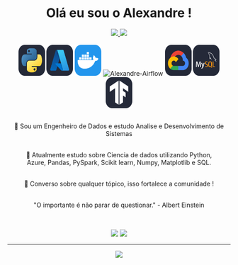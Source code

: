 
<h1 align="center">
Olá eu sou o Alexandre ! 
</h1>

<div align="center">
  <a href="https://github.com/AlexandreFCosta">
    <img height="150em" src="https://anthonyraf-stats.vercel.app/api?username=AlexandreFCosta&show_icons=true&hide_title=true&hide_rank=false&card_width=400&bg_color=0D1117&border_color=30363D&text_color=FFFFFF#gh-dark-mode-only"/>
    <img height="150em" src="https://anthonyraf-stats.vercel.app/api/top-langs/?username=AlexandreFCosta&hide_title=true&layout=compact&bg_color=0D1117&border_color=30363D&text_color=FFFFFF#gh-dark-mode-only"/>
  </a>


<div align="center" style"display: inline_block"><br>
  <img align"center" alt="Alexandre-Python" height="70" width="60" src="https://raw.githubusercontent.com/tandpfun/skill-icons/d1c752b99bb25a0e5aa363bae1db2809173ee966/icons/Python-Dark.svg" />
  <img align"center" alt="Alexandre-Azure" height="70" width="60" src="https://raw.githubusercontent.com/tandpfun/skill-icons/d1c752b99bb25a0e5aa363bae1db2809173ee966/icons/Azure-Dark.svg" />
  <img align"center" alt="Alexandre-Docker" height="70" width="60" src="https://raw.githubusercontent.com/tandpfun/skill-icons/d1c752b99bb25a0e5aa363bae1db2809173ee966/icons/Docker.svg" />
  <img align"center" alt="Alexandre-Airflow" height="70" width="60" src="https://upload.wikimedia.org/wikipedia/commons/d/de/AirflowLogo.png" />
  <img align"center" alt="Alexandre-GCP" height="70" width="60" src="https://raw.githubusercontent.com/tandpfun/skill-icons/d1c752b99bb25a0e5aa363bae1db2809173ee966/icons/GCP-Dark.svg" />
  <img align"center" alt="Alexandre-mysql" height="70" width="60" src="https://raw.githubusercontent.com/tandpfun/skill-icons/d1c752b99bb25a0e5aa363bae1db2809173ee966/icons/MySQL-Dark.svg" />
  <img align"center" alt="Alexandre-TensorFlow" height="70" width="60" src="https://raw.githubusercontent.com/tandpfun/skill-icons/d1c752b99bb25a0e5aa363bae1db2809173ee966/icons/TensorFlow-Dark.svg" />
</div>

 
## 

<div align=center>
🔭 Sou um Engenheiro de Dados e estudo Analise e Desenvolvimento de Sistemas <br><br>
  
  📒 Atualmente estudo sobre Ciencia de dados utilizando Python, <br>Azure, Pandas, PySpark, Scikit learn, Numpy, Matplotlib e SQL.<br><br>
  
🙌 Converso sobre qualquer tópico, isso fortalece a comunidade ! <br><br>
  
"O importante é não parar de questionar." - Albert Einstein<br><br>

</div>

## 
  
<div align=center>
  <a href="https://www.linkedin.com/in/alexandrefeitosacosta/" target="_blank"><img src="https://img.shields.io/badge/-LinkedIn-%230077B5?style=for-the-badge&logo=linkedin&logoColor=white" target="_blank"></a>
  <a href = "mailto: alexandrefcosta.dev@gmail.com"><img src="https://img.shields.io/badge/-Gmail-%23333?style=for-the-badge&logo=gmail&logoColor=white" target="_blank"></a>
</div>


---

![](https://komarev.com/ghpvc/?username=AlexandreFCosta&color=blue)

